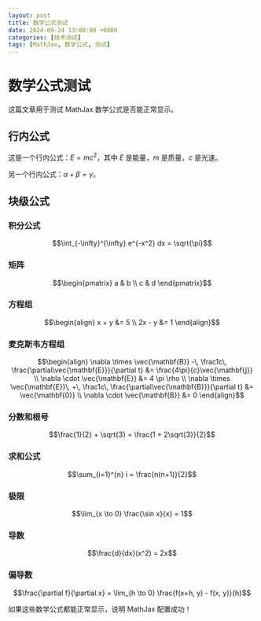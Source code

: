 ```yaml
---
layout: post
title: 数学公式测试
date: 2024-09-24 13:00:00 +0800
categories: [技术测试]
tags: [MathJax, 数学公式, 测试]
---
```


# 数学公式测试

这篇文章用于测试 MathJax 数学公式是否能正常显示。

## 行内公式

这是一个行内公式：$E = mc^2$，其中 $E$ 是能量，$m$ 是质量，$c$ 是光速。

另一个行内公式：$\alpha + \beta = \gamma$。

## 块级公式

### 积分公式
$$\int_{-\infty}^{\infty} e^{-x^2} dx = \sqrt{\pi}$$

### 矩阵
$$\begin{pmatrix}
a & b \\
c & d
\end{pmatrix}$$

### 方程组
$$\begin{align}
x + y &= 5 \\
2x - y &= 1
\end{align}$$

### 麦克斯韦方程组
$$\begin{align}
\nabla \times \vec{\mathbf{B}} -\, \frac1c\, \frac{\partial\vec{\mathbf{E}}}{\partial t} &= \frac{4\pi}{c}\vec{\mathbf{j}} \\
\nabla \cdot \vec{\mathbf{E}} &= 4 \pi \rho \\
\nabla \times \vec{\mathbf{E}}\, +\, \frac1c\, \frac{\partial\vec{\mathbf{B}}}{\partial t} &= \vec{\mathbf{0}} \\
\nabla \cdot \vec{\mathbf{B}} &= 0
\end{align}$$

### 分数和根号
$$\frac{1}{2} + \sqrt{3} = \frac{1 + 2\sqrt{3}}{2}$$

### 求和公式
$$\sum_{i=1}^{n} i = \frac{n(n+1)}{2}$$

### 极限
$$\lim_{x \to 0} \frac{\sin x}{x} = 1$$

### 导数
$$\frac{d}{dx}(x^2) = 2x$$

### 偏导数
$$\frac{\partial f}{\partial x} = \lim_{h \to 0} \frac{f(x+h, y) - f(x, y)}{h}$$

如果这些数学公式都能正常显示，说明 MathJax 配置成功！
